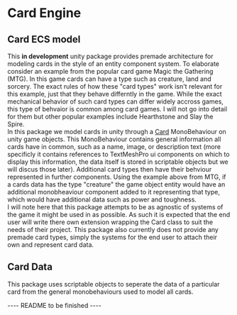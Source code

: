 # Card Engine
## Card ECS model
This **in development** unity package provides premade architecture for modeling cards in the style of an entity component system. To elaborate consider an example from the popular card game Magic the Gathering (MTG). In this game cards can have a type such as creature, land and sorcery. The exact rules of how these "card types" work isn't relevant for this example, just that they behave differntly in the game. While the exact mechanical behavior of such card types can differ widely accross games, this type of behvaior is common among card games. I will not go into detail for them but other popular examples include Hearthstone and Slay the Spire.  
In this package we model cards in unity through a [Card](https://github.com/cmwedin/CardEngine/blob/main/Runtime/Cards/Card.cs) MonoBehaviour on unity game objects. This MonoBehaviour contains general information all cards have in common, such as a name, image, or description text (more specificly it contains references to TextMeshPro ui components on which to display this information, the data itself is stored in scriptable objects but we will discus those later). Additional card types then have their behviour represented in further components. Using the example above from MTG, if a cards data has the type "creature" the game object entity would have an additional monobheaviour component added to it representing that type, which would have additional data such as power and toughness.       
I will note here that this package attempts to be as agnostic of systems of the game it might be used in as possible. As such it is expected that the end user will write there own extension wrapping the Card class to suit the needs of their project. This package also currently does not provide any premade card types, simply the systems for the end user to attach their own and represent card data.
## Card Data
This package uses scriptable objects to seperate the data of a particular card from the general monobehaviours used to model all cards. 

---- README to be finished ----

